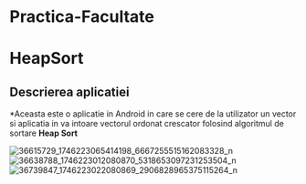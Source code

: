 # Practica-Facultate
# **HeapSort**

## **Descrierea aplicatiei**
*Aceasta este o aplicatie in Android in care se cere de la utilizator un vector si aplicatia in va intoare vectorul ordonat crescator folosind algoritmul de sortare **Heap Sort**

![36615729_1746223065414198_6667255515162083328_n](https://user-images.githubusercontent.com/35422422/42317637-84dd5dbc-8055-11e8-90d8-b7c3f127bc6d.png)
![36638788_1746223012080870_5318653097231253504_n](https://user-images.githubusercontent.com/35422422/42317638-84fa5a7a-8055-11e8-8643-e27439f9301e.png)
![36739847_1746223022080869_2906828965375115264_n](https://user-images.githubusercontent.com/35422422/42317639-8519126c-8055-11e8-8977-29cf1b938b3c.png)
